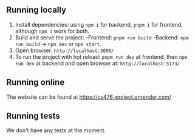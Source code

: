 ## Running locally

1. Install dependencies: using `npm i` for backend, `pnpm i` for frontend, although `npm i` work for both.
1. Build and serve the project:
-Frontend: `pnpm run build` 
-Backend: `npm run build` -> `npm dev` or `npm start`.
1. Open browser: `http://localhost:3000/`
1. To run the project with hot reload: `pnpm run dev` at frontend, then `npm run dev` at backend and open browser at: `http://localhost:5173/`

## Running online
The website can be found at <https://cs476-project.onrender.com/>

## Running tests
We don't have any tests at the moment.


